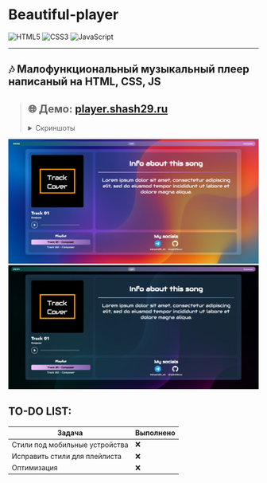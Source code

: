 # Beautiful-player

![HTML5](https://img.shields.io/badge/html5-%23E34F26.svg?style=for-the-badge&logo=html5&logoColor=white)
![CSS3](https://img.shields.io/badge/css3-%231572B6.svg?style=for-the-badge&logo=css3&logoColor=white)
![JavaScript](https://img.shields.io/badge/javascript-%23323330.svg?style=for-the-badge&logo=javascript&logoColor=%23F7DF1E)

---

## 🎶 Малофункциональный музыкальный плеер написаный на HTML, CSS, JS

> ## 🌐 Демо: [player.shash29.ru](https://player.shash29.ru/)
> <details><summary>Скриншоты</summary>
  ![LightTheme](assets/light.jpg "Light Theme")
  ![DarkTheme](assets/dark.jpg "Dark Theme")

</details>

## TO-DO LIST:
| Задача                          | Выполнено   |
|---------------------------------|--------------|
| Стили под мобильные устройства  |❌           |
| Исправить стили для плейлиста   |❌           |
| Оптимизация                     |❌           |
